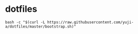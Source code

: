 # dotfiles

```
bash -c "$(curl -L https://raw.githubusercontent.com/yuji-a/dotfiles/master/bootstrap.sh)"
```

